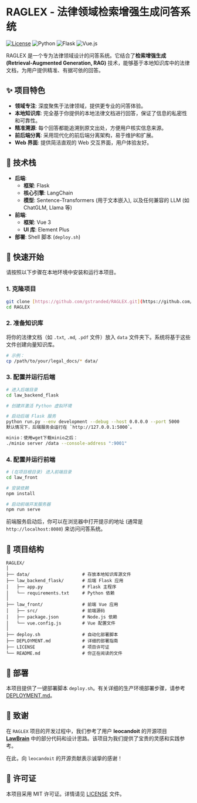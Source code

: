 # RAGLEX - 法律领域检索增强生成问答系统

[![License](https://img.shields.io/badge/license-MIT-blue.svg)](LICENSE)
![Python](https://img.shields.io/badge/Python-3.9%2B-blueviolet)
![Flask](https://img.shields.io/badge/Flask-2.x-orange)
![Vue.js](https://img.shields.io/badge/Vue.js-3.x-green)

RAGLEX 是一个专为法律领域设计的问答系统。它结合了**检索增强生成 (Retrieval-Augmented Generation, RAG)** 技术，能够基于本地知识库中的法律文档，为用户提供精准、有据可依的回答。

## ✨ 项目特色

* **领域专注**: 深度聚焦于法律领域，提供更专业的问答体验。
* **本地知识库**: 完全基于你提供的本地法律文档进行回答，保证了信息的私密性和可靠性。
* **精准溯源**: 每个回答都能追溯到原文出处，方便用户核实信息来源。
* **前后端分离**: 采用现代化的前后端分离架构，易于维护和扩展。
* **Web 界面**: 提供简洁直观的 Web 交互界面，用户体验友好。

## 🔧 技术栈

* **后端**:
    * **框架**: Flask
    * **核心引擎**: LangChain
    * **模型**: Sentence-Transformers (用于文本嵌入), 以及任何兼容的 LLM (如 ChatGLM, Llama 等)
* **前端**:
    * **框架**: Vue 3
    * **UI 库**: Element Plus
* **部署**: Shell 脚本 (`deploy.sh`)

## 🚀 快速开始

请按照以下步骤在本地环境中安装和运行本项目。

### 1. 克隆项目

```bash
git clone [https://github.com/gstranded/RAGLEX.git](https://github.com/gstranded/RAGLEX.git)
cd RAGLEX
```

### 2. 准备知识库

将你的法律文档（如 `.txt`, `.md`, `.pdf` 文件）放入 `data` 文件夹下。系统将基于这些文件创建向量知识库。

```bash
# 示例：
cp /path/to/your/legal_docs/* data/
```
### 3. 配置并运行后端

```bash
# 进入后端目录
cd law_backend_flask

# 创建并激活 Python 虚拟环境 

# 启动后端 Flask 服务
python run.py --env development --debug --host 0.0.0.0 --port 5000
默认情况下，后端服务会运行在 `http://127.0.0.1:5000`。

minio：使用wget下载minio之后：
./minio server /data --console-address ":9001"
```
### 4. 配置并运行前端

```bash
# (在项目根目录) 进入前端目录
cd law_front

# 安装依赖
npm install

# 启动前端开发服务器
npm run serve
```
前端服务启动后，你可以在浏览器中打开提示的地址 (通常是 `http://localhost:8080`) 来访问问答系统。

## 📂 项目结构

```
RAGLEX/
│
├── data/                    # 存放本地知识库源文件
├── law_backend_flask/       # 后端 Flask 应用
│   ├── app.py               # Flask 主程序
│   └── requirements.txt     # Python 依赖
│
├── law_front/               # 前端 Vue 应用
│   ├── src/                 # 前端源码
│   ├── package.json         # Node.js 依赖
│   └── vue.config.js        # Vue 配置文件
│
├── deploy.sh                # 自动化部署脚本
├── DEPLOYMENT.md            # 详细的部署指南
├── LICENSE                  # 项目许可证
└── README.md                # 你正在阅读的文件
```

## 📜 部署

本项目提供了一键部署脚本 `deploy.sh`。有关详细的生产环境部署步骤，请参考 [DEPLOYMENT.md](DEPLOYMENT.md)。


## 🙏 致谢

在 `RAGLEX` 项目的开发过程中，我们参考了用户 **leocandoit** 的开源项目 **[LawBrain](https://github.com/leocandoit/LawBrain)** 中的部分代码和设计思路。该项目为我们提供了宝贵的灵感和实践参考。

在此，向 `leocandoit` 的开源贡献表示诚挚的感谢！
## 📄 许可证

本项目采用 MIT 许可证。详情请见 [LICENSE](LICENSE) 文件。
